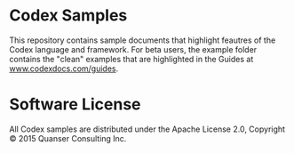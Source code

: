 # Codex Samples

This repository contains sample documents that highlight feautres of the Codex language and framework. For beta users, the example folder contains the "clean" examples that are highlighted in the Guides at www.codexdocs.com/guides.

# Software License
All Codex samples are distributed under the Apache License 2.0, Copyright © 2015 Quanser Consulting Inc.
